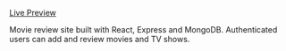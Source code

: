 <a href="https://grand-quokka-fec68e.netlify.app/">Live Preview</a>

Movie review site built with React, Express and MongoDB. Authenticated users can add and review movies and TV shows.
